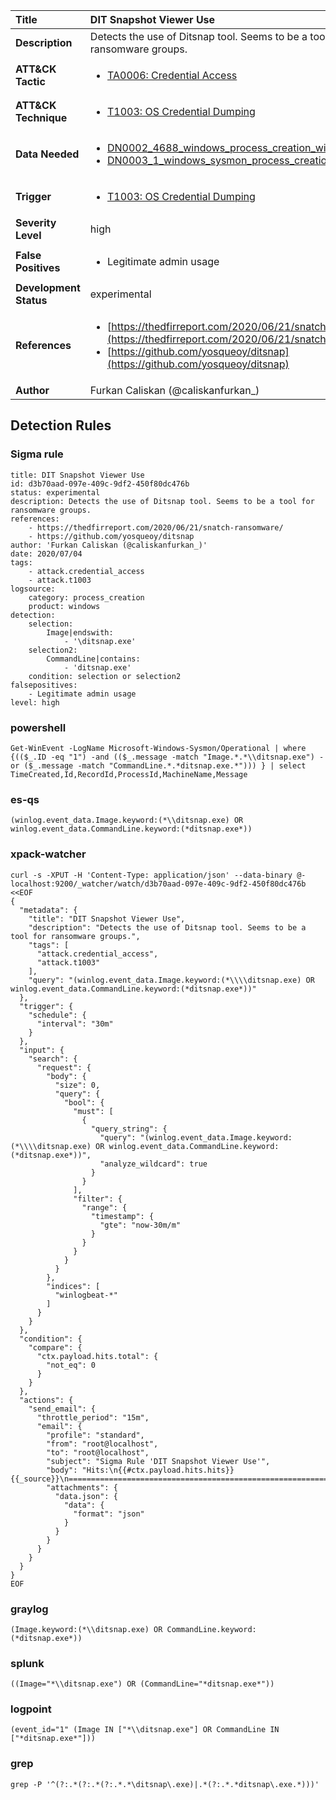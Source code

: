 | Title                    | DIT Snapshot Viewer Use       |
|:-------------------------|:------------------|
| **Description**          | Detects the use of Ditsnap tool. Seems to be a tool for ransomware groups. |
| **ATT&amp;CK Tactic**    |  <ul><li>[TA0006: Credential Access](https://attack.mitre.org/tactics/TA0006)</li></ul>  |
| **ATT&amp;CK Technique** | <ul><li>[T1003: OS Credential Dumping](https://attack.mitre.org/techniques/T1003)</li></ul>  |
| **Data Needed**          | <ul><li>[DN0002_4688_windows_process_creation_with_commandline](../Data_Needed/DN0002_4688_windows_process_creation_with_commandline.md)</li><li>[DN0003_1_windows_sysmon_process_creation](../Data_Needed/DN0003_1_windows_sysmon_process_creation.md)</li></ul>  |
| **Trigger**              | <ul><li>[T1003: OS Credential Dumping](../Triggers/T1003.md)</li></ul>  |
| **Severity Level**       | high |
| **False Positives**      | <ul><li>Legitimate admin usage</li></ul>  |
| **Development Status**   | experimental |
| **References**           | <ul><li>[https://thedfirreport.com/2020/06/21/snatch-ransomware/](https://thedfirreport.com/2020/06/21/snatch-ransomware/)</li><li>[https://github.com/yosqueoy/ditsnap](https://github.com/yosqueoy/ditsnap)</li></ul>  |
| **Author**               | Furkan Caliskan (@caliskanfurkan_) |


## Detection Rules

### Sigma rule

```
title: DIT Snapshot Viewer Use
id: d3b70aad-097e-409c-9df2-450f80dc476b
status: experimental
description: Detects the use of Ditsnap tool. Seems to be a tool for ransomware groups.
references:
    - https://thedfirreport.com/2020/06/21/snatch-ransomware/
    - https://github.com/yosqueoy/ditsnap
author: 'Furkan Caliskan (@caliskanfurkan_)'
date: 2020/07/04
tags:
    - attack.credential_access
    - attack.t1003
logsource:
    category: process_creation
    product: windows
detection:
    selection:
        Image|endswith:
            - '\ditsnap.exe'
    selection2:
        CommandLine|contains:
            - 'ditsnap.exe'
    condition: selection or selection2
falsepositives:
    - Legitimate admin usage
level: high

```





### powershell
    
```
Get-WinEvent -LogName Microsoft-Windows-Sysmon/Operational | where {(($_.ID -eq "1") -and (($_.message -match "Image.*.*\\ditsnap.exe") -or ($_.message -match "CommandLine.*.*ditsnap.exe.*"))) } | select TimeCreated,Id,RecordId,ProcessId,MachineName,Message
```


### es-qs
    
```
(winlog.event_data.Image.keyword:(*\\ditsnap.exe) OR winlog.event_data.CommandLine.keyword:(*ditsnap.exe*))
```


### xpack-watcher
    
```
curl -s -XPUT -H 'Content-Type: application/json' --data-binary @- localhost:9200/_watcher/watch/d3b70aad-097e-409c-9df2-450f80dc476b <<EOF
{
  "metadata": {
    "title": "DIT Snapshot Viewer Use",
    "description": "Detects the use of Ditsnap tool. Seems to be a tool for ransomware groups.",
    "tags": [
      "attack.credential_access",
      "attack.t1003"
    ],
    "query": "(winlog.event_data.Image.keyword:(*\\\\ditsnap.exe) OR winlog.event_data.CommandLine.keyword:(*ditsnap.exe*))"
  },
  "trigger": {
    "schedule": {
      "interval": "30m"
    }
  },
  "input": {
    "search": {
      "request": {
        "body": {
          "size": 0,
          "query": {
            "bool": {
              "must": [
                {
                  "query_string": {
                    "query": "(winlog.event_data.Image.keyword:(*\\\\ditsnap.exe) OR winlog.event_data.CommandLine.keyword:(*ditsnap.exe*))",
                    "analyze_wildcard": true
                  }
                }
              ],
              "filter": {
                "range": {
                  "timestamp": {
                    "gte": "now-30m/m"
                  }
                }
              }
            }
          }
        },
        "indices": [
          "winlogbeat-*"
        ]
      }
    }
  },
  "condition": {
    "compare": {
      "ctx.payload.hits.total": {
        "not_eq": 0
      }
    }
  },
  "actions": {
    "send_email": {
      "throttle_period": "15m",
      "email": {
        "profile": "standard",
        "from": "root@localhost",
        "to": "root@localhost",
        "subject": "Sigma Rule 'DIT Snapshot Viewer Use'",
        "body": "Hits:\n{{#ctx.payload.hits.hits}}{{_source}}\n================================================================================\n{{/ctx.payload.hits.hits}}",
        "attachments": {
          "data.json": {
            "data": {
              "format": "json"
            }
          }
        }
      }
    }
  }
}
EOF

```


### graylog
    
```
(Image.keyword:(*\\ditsnap.exe) OR CommandLine.keyword:(*ditsnap.exe*))
```


### splunk
    
```
((Image="*\\ditsnap.exe") OR (CommandLine="*ditsnap.exe*"))
```


### logpoint
    
```
(event_id="1" (Image IN ["*\\ditsnap.exe"] OR CommandLine IN ["*ditsnap.exe*"]))
```


### grep
    
```
grep -P '^(?:.*(?:.*(?:.*.*\ditsnap\.exe)|.*(?:.*.*ditsnap\.exe.*)))'
```



